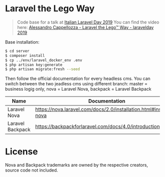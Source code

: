 # Laravel the Lego Way
> Code base for a talk at [Italian Laravel Day 2019](https://2019.laravelday.it/)
> You can find the video here: [Alessandro Cappellozza - Laravel the Lego™ Way - laravelday 2019
](https://www.youtube.com/watch?v=pgxJFOHqLxU)

Base installation:
```sh
$ cd server
$ composer install
$ cp ../env/laravel_docker_env .env
$ php artisan key:generate
$ php artisan migrate:fresh --seed
```
Then follow the official documentation for every headless cms.
You can switch between the two jeadless cms using different branch: master = business logig only, nova = Laravel Nova, backpack = Laravel Backpack

| Name | Documentation |
| ------ | ------ |
| Laravel Nova | https://nova.laravel.com/docs/2.0/installation.html#installing-nova|
| Laravel Backpack | https://backpackforlaravel.com/docs/4.0/introduction |

# License
Nova and Backpack trademarks are owned by the respective creators, source code not included.
